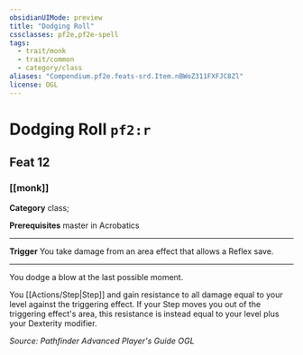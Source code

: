 ```yaml
---
obsidianUIMode: preview
title: "Dodging Roll"
cssclasses: pf2e,pf2e-spell
tags:
  - trait/monk
  - trait/common
  - category/class
aliases: "Compendium.pf2e.feats-srd.Item.nBWoZ311FXFJC8Zl"
license: OGL
---
```

# Dodging Roll `pf2:r`
## Feat 12
### [[monk]]

**Category** class; 



**Prerequisites** master in Acrobatics
* * *
**Trigger** You take damage from an area effect that allows a Reflex save.

* * *

You dodge a blow at the last possible moment.

You [[Actions/Step|Step]] and gain resistance to all damage equal to your level against the triggering effect. If your Step moves you out of the triggering effect's area, this resistance is instead equal to your level plus your Dexterity modifier.

*Source: Pathfinder Advanced Player's Guide*
*OGL*